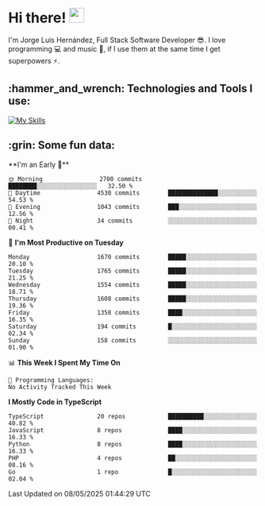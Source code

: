 <h1 align="left">
 <abc>
  <br>Hi there! <img src="https://user-images.githubusercontent.com/42378118/110234147-e3259600-7f4e-11eb-95be-0c4047144dea.gif" width="30"><br>
 </abc>
</h1>

I'm Jorge Luis Hernández, Full Stack Software Developer :sunglasses:. I love programming :computer: and music :musical_score:, if I use them at the same time I get superpowers :zap:. 


<h2 align="left">:hammer_and_wrench: Technologies and Tools I use:</h2>

[![My Skills](https://skillicons.dev/icons?i=js,ts,html,css,py,vue,react,next,nest,postgres,mysql)](https://skillicons.dev)

<h2 align="left">:grin: Some fun data:</h2>
<!--START_SECTION:waka-->
**I'm an Early 🐤** 

```text
🌞 Morning                2700 commits        ████████░░░░░░░░░░░░░░░░░   32.50 % 
🌆 Daytime                4530 commits        ██████████████░░░░░░░░░░░   54.53 % 
🌃 Evening                1043 commits        ███░░░░░░░░░░░░░░░░░░░░░░   12.56 % 
🌙 Night                  34 commits          ░░░░░░░░░░░░░░░░░░░░░░░░░   00.41 % 
```
📅 **I'm Most Productive on Tuesday** 

```text
Monday                   1670 commits        █████░░░░░░░░░░░░░░░░░░░░   20.10 % 
Tuesday                  1765 commits        █████░░░░░░░░░░░░░░░░░░░░   21.25 % 
Wednesday                1554 commits        █████░░░░░░░░░░░░░░░░░░░░   18.71 % 
Thursday                 1608 commits        █████░░░░░░░░░░░░░░░░░░░░   19.36 % 
Friday                   1358 commits        ████░░░░░░░░░░░░░░░░░░░░░   16.35 % 
Saturday                 194 commits         █░░░░░░░░░░░░░░░░░░░░░░░░   02.34 % 
Sunday                   158 commits         ░░░░░░░░░░░░░░░░░░░░░░░░░   01.90 % 
```


📊 **This Week I Spent My Time On** 

```text
💬 Programming Languages: 
No Activity Tracked This Week
```

**I Mostly Code in TypeScript** 

```text
TypeScript               20 repos            ██████████░░░░░░░░░░░░░░░   40.82 % 
JavaScript               8 repos             ████░░░░░░░░░░░░░░░░░░░░░   16.33 % 
Python                   8 repos             ████░░░░░░░░░░░░░░░░░░░░░   16.33 % 
PHP                      4 repos             ██░░░░░░░░░░░░░░░░░░░░░░░   08.16 % 
Go                       1 repo              █░░░░░░░░░░░░░░░░░░░░░░░░   02.04 % 
```




 Last Updated on 08/05/2025 01:44:29 UTC
<!--END_SECTION:waka-->
